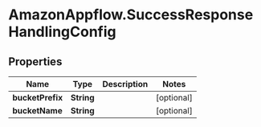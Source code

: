 # AmazonAppflow.SuccessResponseHandlingConfig

## Properties

Name | Type | Description | Notes
------------ | ------------- | ------------- | -------------
**bucketPrefix** | **String** |  | [optional] 
**bucketName** | **String** |  | [optional] 


